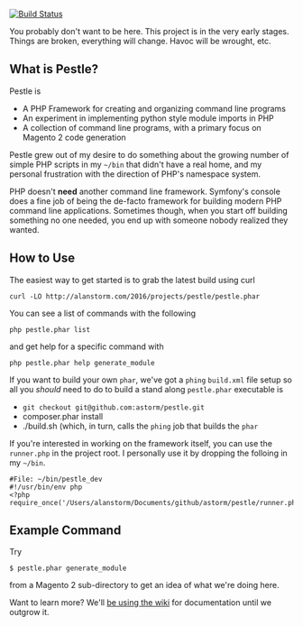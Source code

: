 [![Build Status](https://travis-ci.org/astorm/pestle.svg?branch=master)](https://travis-ci.org/astorm/pestle)

You probably don't want to be here.  This project is in the very early stages.  Things are broken, everything will change.  Havoc will be wrought, etc.

What is Pestle?
--------------------------------------------------
Pestle is

- A PHP Framework for creating and organizing command line programs
- An experiment in implementing python style module imports in PHP
- A collection of command line programs, with a primary focus on Magento 2 code generation

Pestle grew out of my desire to do something about the growing number of simple PHP scripts in my `~/bin` that didn't have a real home, and my personal frustration with the direction of PHP's namespace system. 

PHP doesn't **need** another command line framework.  Symfony's console does a fine job of being the de-facto framework for building modern PHP command line applications.  Sometimes though, when you start off building something no one needed, you end up with someone nobody realized they wanted. 

How to Use
--------------------------------------------------
The easiest way to get started is to grab the latest build using curl

    curl -LO http://alanstorm.com/2016/projects/pestle/pestle.phar
    
You can see a list of commands with the following

    php pestle.phar list 

and get help for a specific command with

    php pestle.phar help generate_module    

If you want to build your own `phar`, we've got a `phing` `build.xml` file setup so all you *should* need to do to build a stand along `pestle.phar` executable is 

- `git checkout git@github.com:astorm/pestle.git`
- composer.phar install
- ./build.sh (which, in turn, calls the `phing` job that builds the `phar`

If you're interested in working on the framework itself, you can use the `runner.php` in the project root.  I personally use it by dropping the folloing in my `~/bin`.

    #File: ~/bin/pestle_dev
    #!/usr/bin/env php
    <?php
    require_once('/Users/alanstorm/Documents/github/astorm/pestle/runner.php');    

Example Command
--------------------------------------------------

Try 

    $ pestle.phar generate_module
    
from a Magento 2 sub-directory to get an idea of what we're doing here.  

Want to learn more?  We'll [be using the wiki](https://github.com/astorm/pestle/wiki) for documentation until we outgrow it. 